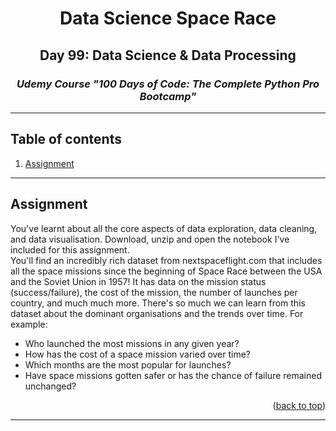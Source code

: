 <a id="readme-top"></a>
<div align="center">
<h1>Data Science Space Race</h1>
<h2>Day 99: Data Science & Data Processing</h2>
<i><h3>Udemy Course "100 Days of Code: The Complete Python Pro Bootcamp"</h3></i>
</div>
<hr>

<!-- TABLE OF CONTENTS -->
## Table of contents
1. [Assignment](#assignment)

<hr>

<a id="assignment"></a>
## Assignment
You've learnt about all the core aspects of data exploration, data cleaning, and data visualisation. Download, unzip and open the notebook I've included for this assignment.<br>
You'll find an incredibly rich dataset from nextspaceflight.com that includes all the space missions since the beginning of Space Race between the USA and the Soviet Union in 1957! It has data on the mission status (success/failure), the cost of the mission, the number of launches per country, and much much more. There's so much we can learn from this dataset about the dominant organisations and the trends over time. For example:
- Who launched the most missions in any given year?
- How has the cost of a space mission varied over time?
- Which months are the most popular for launches?
- Have space missions gotten safer or has the chance of failure remained unchanged?
<p align="right">(<a href="#readme-top">back to top</a>)</p>

<hr>
